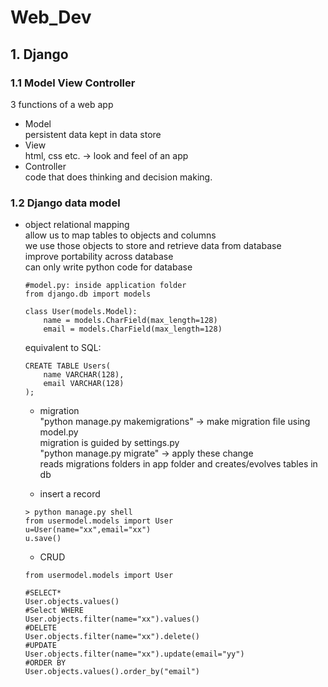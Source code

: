 # Web_Dev

## 1. Django

### 1.1 Model View Controller
3 functions of a web app
* Model\
    persistent data kept in data store
* View\
    html, css etc. -> look and feel of an app
* Controller\
    code that does thinking and decision making.

### 1.2 Django data model 
* object relational mapping\
    allow us to map tables to objects and columns\
    we use those objects to store and retrieve data from database\
    improve portability across database\
    can only write python code for database
    ```
    #model.py: inside application folder
    from django.db import models

    class User(models.Model):
        name = models.CharField(max_length=128)
        email = models.CharField(max_length=128)
    ```
    equivalent to  SQL:
    ```
    CREATE TABLE Users(
        name VARCHAR(128),
        email VARCHAR(128)
    );
    ```
    * migration\
    "python manage.py makemigrations" -> make migration file using model.py\
    migration is guided by settings.py\
    "python manage.py migrate" -> apply these change\
    reads migrations folders in app folder and creates/evolves tables in db

    * insert a record
    ```
    > python manage.py shell
    from usermodel.models import User
    u=User(name="xx",email="xx")
    u.save()
    ```

    * CRUD 
    ```
    from usermodel.models import User

    #SELECT*
    User.objects.values()
    #Select WHERE
    User.objects.filter(name="xx").values()
    #DELETE
    User.objects.filter(name="xx").delete()
    #UPDATE
    User.objects.filter(name="xx").update(email="yy")
    #ORDER BY
    User.objects.values().order_by("email")
    ```
